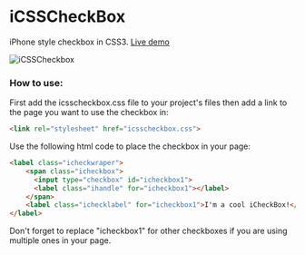 iCSSCheckBox
============

iPhone style checkbox in CSS3. [Live demo](http://youssefkababe.com/iCSSCheckBox/)

![iCSSCheckbox](http://i.imgur.com/KVDW2vB.png)

### How to use:

First add the icsscheckbox.css file to your project's files then add a link to the page you want to use the checkbox in:

```html
<link rel="stylesheet" href="icsscheckbox.css">
```

Use the following html code to place the checkbox in your page:

```html
<label class="icheckwraper">
    <span class="icheckbox">
      <input type="checkbox" id="icheckbox1">
      <label class="ihandle" for="icheckbox1"></label>
    </span>
    <label class="ichecklabel" for="icheckbox1">I'm a cool iCheckBox!</label>
</label>
```

Don't forget to replace "icheckbox1" for other checkboxes if you are using multiple ones in your page.
